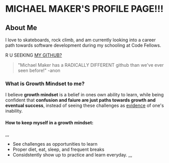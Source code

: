 # MICHAEL MAKER'S PROFILE PAGE!!!

## About Me

I love to skateboards, rock climb, and am currently looking into a career path towards software development during my schooling at Code Fellows.  

R U SEEKING [MY GITHUB?](https://github.com/guerillaxgardener)

> "Michael Maker has a RADICALLY DIFFERENT github than we've ever seen before!" -anon

### What is **Growth Mindset** to me?

I believe **growth mindset** is a belief in ones own ability to learn, while being confident that **confusion and faiure are just paths towards growth and eventual success**, instead of seeing these challenges as [evidence](https://i.ytimg.com/vi/uZ1ZeLc-qjA/maxresdefault.jpg) of one's inability. 

#### How to keep myself in a growth mindset:
,,,
* See challenges as opportunities to learn
* Proper diet, eat, sleep, and frequent breaks
* Considstently show up to practice and learn everyday.
,,,

